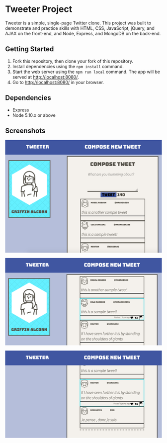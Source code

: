 # Tweeter Project

Tweeter is a simple, single-page Twitter clone.
This project was built to demonstrate and practice skills with HTML, CSS, JavaScript, jQuery, and AJAX on the front-end, and Node, Express, and MongoDB on the back-end.

## Getting Started

1. Fork this repository, then clone your fork of this repository.
2. Install dependencies using the `npm install` command.
3. Start the web server using the `npm run local` command. The app will be served at <http://localhost:8080/>.
4. Go to <http://localhost:8080/> in your browser.

## Dependencies

- Express
- Node 5.10.x or above

## Screenshots
!["Home page with the new tweet composer revealed by clicking on nav-bar button."](https://raw.githubusercontent.com/g-alcorn/tweeter/master/docs/compose-tweet.png)

!["Tweet with mouse-over effect shown. Note the action buttons, tweet age, and colored border which appear."](https://raw.githubusercontent.com/g-alcorn/tweeter/master/docs/mouse-over-tweet.png)

!["Page view after scrolling down. Nav bar sticks to top of screen when scrolling."](https://raw.githubusercontent.com/g-alcorn/tweeter/master/docs/sticky-nav-bar.png)